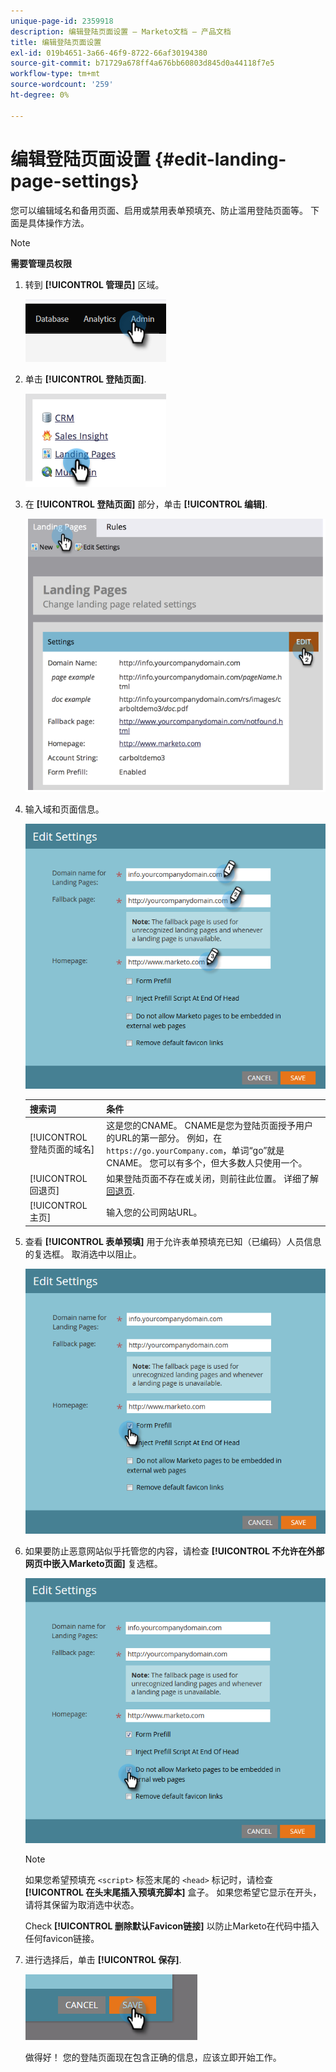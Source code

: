 ```yaml
---
unique-page-id: 2359918
description: 编辑登陆页面设置 — Marketo文档 — 产品文档
title: 编辑登陆页面设置
exl-id: 019b4651-3a66-46f9-8722-66af30194380
source-git-commit: b71729a678ff4a676bb60803d845d0a44118f7e5
workflow-type: tm+mt
source-wordcount: '259'
ht-degree: 0%

---
```


# 编辑登陆页面设置 {#edit-landing-page-settings}

您可以编辑域名和备用页面、启用或禁用表单预填充、防止滥用登陆页面等。 下面是具体操作方法。

>[!NOTE]
>
>**需要管理员权限**

1. 转到 **[!UICONTROL 管理员]** 区域。

   ![](assets/edit-landing-page-settings-1.png)

1. 单击 **[!UICONTROL 登陆页面]**.

   ![](assets/edit-landing-page-settings-2.png)

1. 在 **[!UICONTROL 登陆页面]** 部分，单击 **[!UICONTROL 编辑]**.

   ![](assets/edit-landing-page-settings-3.png)

1. 输入域和页面信息。

   ![](assets/edit-landing-page-settings-4.png)

   | 搜索词 | 条件 |
   |---|---|
   | [!UICONTROL 登陆页面的域名] | 这是您的CNAME。 CNAME是您为登陆页面授予用户的URL的第一部分。 例如，在 `https://go.yourCompany.com`，单词“go”就是CNAME。 您可以有多个，但大多数人只使用一个。 |
   | [!UICONTROL 回退页] | 如果登陆页面不存在或关闭，则前往此位置。 详细了解 [回退页](/help/marketo/product-docs/administration/settings/set-a-fallback-page.md). |
   | [!UICONTROL 主页] | 输入您的公司网站URL。 |

1. 查看 **[!UICONTROL 表单预填]** 用于允许表单预填充已知（已编码）人员信息的复选框。 取消选中以阻止。

   ![](assets/edit-landing-page-settings-5.png)

1. 如果要防止恶意网站似乎托管您的内容，请检查 **[!UICONTROL 不允许在外部网页中嵌入Marketo页面]** 复选框。

   ![](assets/edit-landing-page-settings-6.png)

   >[!NOTE]
   >
   >如果您希望预填充 `<script>` 标签末尾的 `<head>` 标记时，请检查 **[!UICONTROL 在头末尾插入预填充脚本]** 盒子。 如果您希望它显示在开头，请将其保留为取消选中状态。
   >
   >Check **[!UICONTROL 删除默认Favicon链接]** 以防止Marketo在代码中插入任何favicon链接。

1. 进行选择后，单击 **[!UICONTROL 保存]**.

   ![](assets/edit-landing-page-settings-7.png)

   做得好！ 您的登陆页面现在包含正确的信息，应该立即开始工作。
